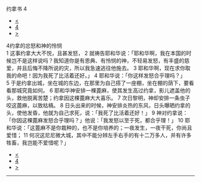 ﻿





 约拿书 4




* [<](bible/JON03.md)
* [4](bible/JON.md)
* [>](bible/MIC01.md)



 
4约拿的忿怒和神的怜悯  
1 这事约拿大大不悦，且甚发怒， 
2 就祷告耶和华说：「耶和华啊，我在本国的时候岂不是这样说吗？我知道你是有恩典、有怜悯的神，不轻易发怒，有丰盛的慈爱，并且后悔不降所说的灾，所以我急速逃往他施去。 
3 耶和华啊，现在求你取我的命吧！因为我死了比活着还好。」 
4 耶和华说：「你这样发怒合乎理吗？」  
5 于是约拿出城，坐在城的东边，在那里为自己搭了一座棚，坐在棚的荫下，要看看那城究竟如何。 
6 耶和华神安排一棵蓖麻，使其发生高过约拿，影儿遮盖他的头，救他脱离苦楚；约拿因这棵蓖麻大大喜乐。 
7 次日黎明，神却安排一条虫子咬这蓖麻，以致枯槁。 
8 日头出来的时候，神安排炎热的东风，日头曝晒约拿的头，使他发昏，他就为自己求死，说：「我死了比活着还好！」 
9 神对约拿说：「你因这棵蓖麻发怒合乎理吗？」他说：「我发怒以至于死，都合乎理！」 
10 耶和华说：「这蓖麻不是你栽种的，也不是你培养的；一夜发生，一夜干死，你尚且爱惜； 
11 何况这尼尼微大城，其中不能分辨左手右手的有十二万多人，并有许多牲畜，我岂能不爱惜呢？」 
* [<](bible/JON03.md)
* [4](bible/JON.md)
* [>](bible/MIC01.md)





---










